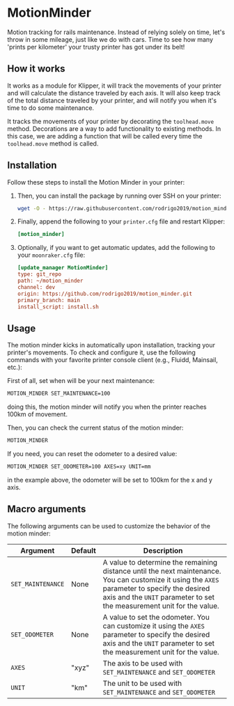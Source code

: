 # MotionMinder

Motion tracking for rails maintenance. Instead of relying solely on time, let's throw in some mileage, just like we do
with cars. Time to see how many 'prints per kilometer' your trusty printer has got under its belt!

## How it works

It works as a module for Klipper, it will track the movements of your printer and will calculate the distance
traveled by each axis. It will also keep track of the total distance traveled by your printer, and will notify you
when it's time to do some maintenance.

It tracks the movements of your printer by decorating the `toolhead.move` method. Decorations are a way to add
functionality to existing methods. In this case, we are adding a function that will be called every time the
`toolhead.move` method is called.

## Installation

Follow these steps to install the Motion Minder in your printer:

1. Then, you can install the package by running over SSH on your printer:

   ```bash
   wget -O - https://raw.githubusercontent.com/rodrigo2019/motion_minder/main/install.sh | bash
   ```

1. Finally, append the following to your `printer.cfg` file and restart Klipper:

   ```ini
   [motion_minder]
   ```

1. Optionally, if you want to get automatic updates, add the following to your `moonraker.cfg` file:

   ```ini
   [update_manager MotionMinder]
   type: git_repo
   path: ~/motion_minder
   channel: dev
   origin: https://github.com/rodrigo2019/motion_minder.git
   primary_branch: main
   install_script: install.sh
   ```

## Usage

The motion minder kicks in automatically upon installation, tracking your printer's movements.
To check and configure it, use the following commands with your favorite printer console client
(e.g., Fluidd, Mainsail, etc.):

First of all, set when will be your next maintenance:

```bash
MOTION_MINDER SET_MAINTENANCE=100
```

doing this, the motion minder will notify you when the printer reaches 100km of movement.

Then, you can check the current status of the motion minder:

```bash
MOTION_MINDER
```

If you need, you can reset the odometer to a desired value:

```bash
MOTION_MINDER SET_ODOMETER=100 AXES=xy UNIT=mm

```

in the example above, the odometer will be set to 100km for the x and y axis.

## Macro arguments

The following arguments can be used to customize the behavior of the motion minder:

| Argument          | Default | Description                                                                                                                                                                                                             |
|-------------------|---------|-------------------------------------------------------------------------------------------------------------------------------------------------------------------------------------------------------------------------|
| `SET_MAINTENANCE` | None    | A value to determine the remaining distance until the next maintenance. You can customize it using the `AXES` parameter to specify the desired axis and the `UNIT` parameter to set the measurement unit for the value. |
| `SET_ODOMETER`    | None    | A value to set the odometer. You can customize it using the `AXES` parameter to specify the desired axis and the `UNIT` parameter to set the measurement unit for the value.                                            |
| `AXES`            | "xyz"   | The axis to be used with `SET_MAINTENANCE` and `SET_ODOMETER`                                                                                                                                                           |
| `UNIT`            | "km"    | The unit to be used with `SET_MAINTENANCE` and `SET_ODOMETER`                                                                                                                                                           |